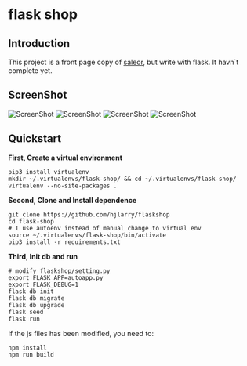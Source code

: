 # flask shop


## Introduction
This project is a front page copy of [saleor](https://github.com/mirumee/saleor), but write with flask. 
It havn`t complete yet.

## ScreenShot
![ScreenShot](ScreenShot/1.png)
![ScreenShot](ScreenShot/2.png)
![ScreenShot](ScreenShot/3.png)
![ScreenShot](ScreenShot/4.png)



## Quickstart

**First, Create a virtual environment**
```
pip3 install virtualenv
mkdir ~/.virtualenvs/flask-shop/ && cd ~/.virtualenvs/flask-shop/
virtualenv --no-site-packages .
```

**Second, Clone and Install dependence**
```
git clone https://github.com/hjlarry/flaskshop
cd flask-shop
# I use autoenv instead of manual change to virtual env
source ~/.virtualenvs/flask-shop/bin/activate
pip3 install -r requirements.txt
```

**Third, Init db and run**
```
# modify flaskshop/setting.py
export FLASK_APP=autoapp.py
export FLASK_DEBUG=1
flask db init
flask db migrate
flask db upgrade
flask seed
flask run
```

If the js files has been modified, you need to:
```
npm install
npm run build
```